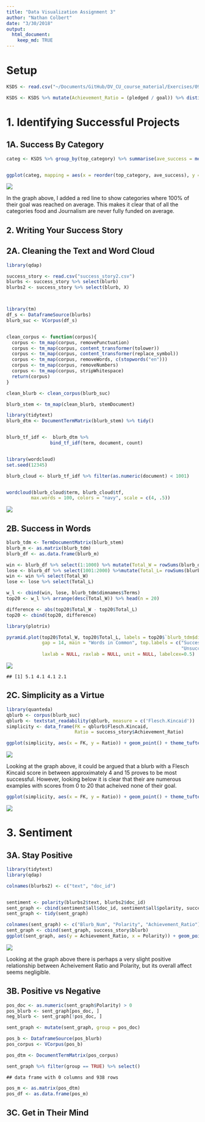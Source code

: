```yaml
---
title: "Data Visualization Assignment 3"
author: "Nathan Colbert"
date: "3/30/2018"
output:   
  html_document:
    keep_md: TRUE
---
```




# Setup


```r
KSDS <- read.csv("~/Documents/GitHub/DV_CU_course_material/Exercises/09_kickstarter/kickstarter_projects.csv")

KSDS <- KSDS %>% mutate(Achievement_Ratio = (pledged / goal)) %>% distinct()
```




# 1. Identifying Successful Projects
## 1A. Success By Category


```r
categ <- KSDS %>% group_by(top_category) %>% summarise(ave_success = mean(na.omit(Achievement_Ratio))) %>% arrange(desc(ave_success))


ggplot(categ, mapping = aes(x = reorder(top_category, ave_success), y = ave_success * 100)) + geom_bar(stat = "identity") + coord_flip() + xlab("Top Categories") + ylab("Average Percent of Goal Achieved") + geom_hline(yintercept = 100, linetype = "dashed", color = "red", show.legend = TRUE) + theme_tufte()
```

![](Data_Visualization_Assignment_3_files/figure-html/unnamed-chunk-2-1.png)<!-- -->

In the graph above, I added a red line to show categories where 100% of their goal was reached on average. This makes it clear that of all the categories food and Journalism are never fully funded on average.

## 2. Writing Your Success Story 

## 2A. Cleaning the Text and Word Cloud




```r
library(qdap)

success_story <- read.csv("success_story2.csv")
blurbs <- success_story %>% select(blurb)
blurbs2 <- success_story %>% select(blurb, X)



library(tm)
df_s <- DataframeSource(blurbs)
blurb_suc <- VCorpus(df_s)


clean_corpus <- function(corpus){
  corpus <- tm_map(corpus, removePunctuation)
  corpus <- tm_map(corpus, content_transformer(tolower))
  corpus <- tm_map(corpus, content_transformer(replace_symbol))
  corpus <- tm_map(corpus, removeWords, c(stopwords("en")))  
  corpus <- tm_map(corpus, removeNumbers)
  corpus <- tm_map(corpus, stripWhitespace)
  return(corpus)
}

clean_blurb <- clean_corpus(blurb_suc)

blurb_stem <- tm_map(clean_blurb, stemDocument)

library(tidytext)
blurb_dtm <- DocumentTermMatrix(blurb_stem) %>% tidy()


blurb_tf_idf <-  blurb_dtm %>%
                bind_tf_idf(term, document, count) 


library(wordcloud)
set.seed(12345)

blurb_cloud <- blurb_tf_idf %>% filter(as.numeric(document) < 1001)


wordcloud(blurb_cloud$term, blurb_cloud$tf, 
         max.words = 100, colors = "navy", scale = c(4, .5))
```

![](Data_Visualization_Assignment_3_files/figure-html/unnamed-chunk-4-1.png)<!-- -->


## 2B. Success in Words


```r
blurb_tdm <- TermDocumentMatrix(blurb_stem)
blurb_m <- as.matrix(blurb_tdm)
blurb_df <- as.data.frame(blurb_m)

win <- blurb_df %>% select(1:1000) %>% mutate(Total_W = rowSums(blurb_df[, 1:1000]))
lose <- blurb_df %>% select(1001:2000) %>%mutate(Total_L= rowSums(blurb_df[, 1001:2000]))
win <- win %>% select(Total_W)
lose <- lose %>% select(Total_L)

w_l <- cbind(win, lose, blurb_tdm$dimnames$Terms) 
top20 <- w_l %>% arrange(desc(Total_W)) %>% head(n = 20)

difference <- abs(top20$Total_W - top20$Total_L)
top20 <- cbind(top20, difference)

library(plotrix)

pyramid.plot(top20$Total_W, top20$Total_L, labels = top20$`blurb_tdm$dimnames$Terms`, 
             gap = 14, main = "Words in Common", top.labels = c("Successful Projects", " ",
                                                                "Unsuccessful Projects"),
             laxlab = NULL, raxlab = NULL, unit = NULL, labelcex=0.5)
```

![](Data_Visualization_Assignment_3_files/figure-html/unnamed-chunk-5-1.png)<!-- -->

```
## [1] 5.1 4.1 4.1 2.1
```

## 2C. Simplicity as a Virtue


```r
library(quanteda)
qblurb <- corpus(blurb_suc)
qblurb <- textstat_readability(qblurb, measure = c('Flesch.Kincaid'))
simplicity <- data_frame(FK = qblurb$Flesch.Kincaid,
                         Ratio = success_story$Achievement_Ratio)

ggplot(simplicity, aes(x = FK, y = Ratio)) + geom_point() + theme_tufte() + xlab('Flesch Kincaid Readability Score') + ylab('Acheivement Ratio (Percent of Goal Achieved)')
```

![](Data_Visualization_Assignment_3_files/figure-html/unnamed-chunk-6-1.png)<!-- -->

Looking at the graph above, it could be argued that a blurb with a Flesch Kincaid score in between approximately 4 and 15 proves to be most successful. However, looking below it is clear that their are numerous examples with scores from 0 to 20 that acheived none of their goal. 


```r
ggplot(simplicity, aes(x = FK, y = Ratio)) + geom_point() + theme_tufte() + xlab('Flesch Kincaid Readability Score') + ylab('Acheivement Ratio (Percent of Goal Achieved)') + coord_cartesian(ylim = c(-1, 1))
```

![](Data_Visualization_Assignment_3_files/figure-html/unnamed-chunk-7-1.png)<!-- -->


# 3. Sentiment

## 3A. Stay Positive


```r
library(tidytext)
library(qdap)

colnames(blurbs2) <- c("text", "doc_id")


sentiment <- polarity(blurbs2$text, blurbs2$doc_id)
sent_graph <- cbind(sentiment$all$doc_id, sentiment$all$polarity, success_story$Achievement_Ratio)
sent_graph <- tidy(sent_graph)

colnames(sent_graph) <- c("Blurb_Num", "Polarity", "Achievement_Ratio")
sent_graph <- cbind(sent_graph, success_story$blurb)
ggplot(sent_graph, aes(y = Achievement_Ratio, x = Polarity)) + geom_point() + geom_smooth(method = "lm") + theme_tufte()
```

![](Data_Visualization_Assignment_3_files/figure-html/unnamed-chunk-8-1.png)<!-- -->

Looking at the graph above there is perhaps a very slight positive relationship between Acheivement Ratio and Polarity, but its overall affect seems negligible. 

## 3B. Positive vs Negative


```r
pos_doc <- as.numeric(sent_graph$Polarity) > 0
pos_blurb <- sent_graph[pos_doc, ]
neg_blurb <- sent_graph[!pos_doc, ]

sent_graph <- mutate(sent_graph, group = pos_doc)

pos_b <- DataframeSource(pos_blurb)
pos_corpus <- VCorpus(pos_b)

pos_dtm <- DocumentTermMatrix(pos_corpus)

sent_graph %>% filter(group == TRUE) %>% select()
```

```
## data frame with 0 columns and 938 rows
```

```r
pos_m <- as.matrix(pos_dtm)
pos_df <- as.data.frame(pos_m)
```

## 3C. Get in Their Mind



